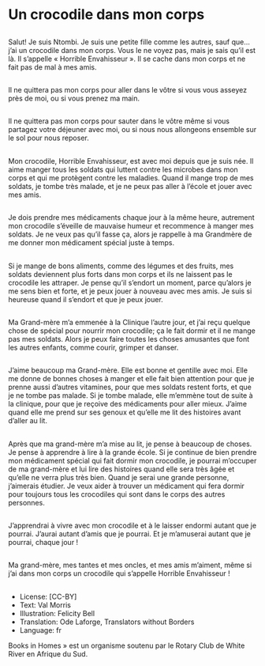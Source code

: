 # Un crocodile dans mon corps

##
Salut! Je suis Ntombi. Je suis une
petite fille comme les autres, sauf
que… j’ai un crocodile dans mon
corps.
Vous le ne voyez pas, mais je sais
qu’il est là. Il s’appelle « Horrible
Envahisseur ». Il se cache dans mon
corps et ne fait pas de mal à mes
amis.

##
Il ne quittera pas mon corps pour
aller dans le vôtre si vous vous
asseyez près de moi, ou si vous
prenez ma main.

##
Il ne quittera pas mon corps pour
sauter dans le vôtre même si vous
partagez votre déjeuner avec moi,
ou si nous nous allongeons
ensemble sur le sol pour nous
reposer.

##
Mon crocodile, Horrible Envahisseur,
est avec moi depuis que je suis née.
Il aime manger tous les soldats qui
luttent contre les microbes dans
mon corps et qui me protègent
contre les maladies.
Quand il mange trop de mes
soldats, je tombe très malade, et je
ne peux pas aller à l’école et jouer
avec mes amis.

##
Je dois prendre mes médicaments
chaque jour à la même heure,
autrement mon crocodile s’éveille
de mauvaise humeur et
recommence à manger mes
soldats. Je ne veux pas qu’il fasse
ça, alors je rappelle à ma Grandmère de me donner mon
médicament spécial juste à temps.

##
Si je mange de bons aliments,
comme des légumes et des fruits,
mes soldats deviennent plus forts
dans mon corps et ils ne laissent
pas le crocodile les attraper. Je
pense qu’il s’endort un moment,
parce qu’alors je me sens bien et
forte, et je peux jouer à nouveau
avec mes amis. Je suis si heureuse
quand il s’endort et que je peux
jouer.

##
Ma Grand-mère m’a emmenée à la
Clinique l’autre jour, et j’ai reçu
quelque chose de spécial pour
nourrir mon crocodile; ça le fait
dormir et il ne mange pas mes
soldats. Alors je peux faire toutes
les choses amusantes que font les
autres enfants, comme courir,
grimper et danser.

##
J’aime beaucoup ma Grand-mère.
Elle est bonne et gentille avec moi.
Elle me donne de bonnes choses à
manger et elle fait bien attention
pour que je prenne aussi d’autres
vitamines, pour que mes soldats
restent forts, et que je ne tombe
pas malade. Si je tombe malade,
elle m’emmène tout de suite à la
clinique, pour que je reçoive des
médicaments pour aller mieux.
J’aime quand elle me prend sur ses
genoux et qu’elle me lit des
histoires avant d’aller au lit.

##
Après que ma grand-mère m’a mise au lit, je pense à
beaucoup de choses. Je pense à apprendre à lire à la
grande école. Si je continue de bien prendre mon
médicament spécial qui fait dormir mon crocodile, je
pourrai m’occuper de ma grand-mère et lui lire des
histoires quand elle sera très âgée et qu’elle ne verra
plus très bien. Quand je serai une grande personne,
j’aimerais étudier. Je veux aider à trouver un
médicament qui fera dormir pour toujours tous les
crocodiles qui sont dans le corps des autres
personnes.

##
J’apprendrai à vivre avec mon
crocodile et à le laisser endormi
autant que je pourrai. J’aurai autant
d’amis que je pourrai. Et je
m’amuserai autant que je pourrai,
chaque jour !

##
Ma grand-mère, mes tantes et mes
oncles, et mes amis m’aiment,
même si j’ai dans mon corps un
crocodile qui s’appelle Horrible
Envahisseur !

##
* License: [CC-BY]
* Text: Val Morris
* Illustration: Felicity Bell
* Translation: Ode Laforge, Translators without Borders
* Language: fr

Books in Homes » est un organisme
soutenu par le Rotary Club de White
River en Afrique du Sud.
